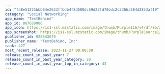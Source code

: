 ```yaml
---
id: "fa8e51225bbb64e2633ffbdb4f8d500dc69d23fd70bdc2c3366a264d2853af19"
category: "Social Networking"
app_name: "TextBehind"
app_id: 887689080
app_icon: https://is1-ssl.mzstatic.com/image/thumb/Purple116/v4/df/8b/a6/df8ba699-b78f-a791-7353-4298b97b966d/AppIcon-0-0-1x_U007emarketing-0-7-0-0-85-220.png/1024x1024bb.png
app_screenshot: https://is1-ssl.mzstatic.com/image/thumb/PurpleSource126/v4/d6/c5/05/d6c505be-13d1-b366-94fd-89b041f535bc/dae089fc-a829-44d5-8c2a-5bc01ab0cd5b_2.jpg/1242x2688bb.png
publisher_id: 928543079
publisher_name: "TextBehind, Inc"
rank: 427
most_recent_release: 2023-11-27 00:00:00
release_count_in_past_year: 7
release_count_in_past_year_category: 20
release_count_in_past_year_top_in_category: 43
---
```

